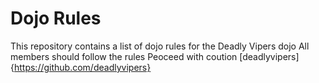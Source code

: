 Dojo Rules
==========

This repository contains a list of dojo rules for the Deadly Vipers dojo
All members should follow the rules
Peoceed with coution [deadlyvipers]{https://github.com/deadlyvipers}
